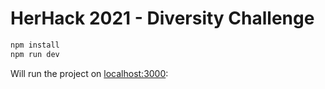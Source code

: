 # HerHack 2021 - Diversity Challenge

```bash
npm install
npm run dev
```

Will run the project on [localhost:3000](http://localhost:3000/):
